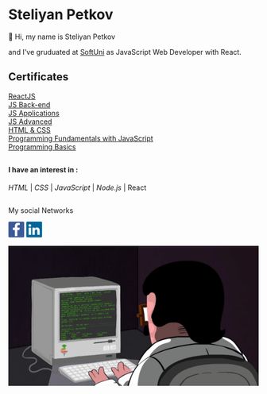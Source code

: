 # Steliyan Petkov

👋 Hi, my name is Steliyan Petkov

and I've gruduated at [SoftUni](https://softuni.bg/users/profile/show?username=stsp93) 
as JavaScript Web Developer with React.

## Certificates
[ReactJS](https://softuni.bg/certificates/details/168639/9a3a39db)    
[JS Back-end](https://softuni.bg/certificates/details/162708/527bbf57)  
[JS Applications](https://softuni.bg/certificates/details/149776/1c2a5dc1)  
[JS Advanced](https://softuni.bg/certificates/details/145371/ef7cafa8)  
[HTML & CSS](https://softuni.bg/certificates/details/147267/65f97899)   
[Programming Fundamentals with JavaScript](https://softuni.bg/certificates/details/139026/8246e17a)   
[Programming Basics](https://softuni.bg/certificates/details/125679/a558f112)  
##

#### I have an interest in :
   _HTML_ | _CSS_ | _JavaScript_ | _Node.js_ | React
 ##  
 My social Networks   
 
 [<img style="width {10px}" src="https://github.com/stsp93/stsp93/blob/main/img/facebook-logo-2428.png">](https://www.facebook.com/profile.php?id=1561391415)
 [<img src="https://github.com/stsp93/stsp93/blob/main/img/linkedin-logo-2430.png">](https://www.linkedin.com/in/steliyan-petkov-39b587247/)
 
   
![Animation of guy coding](https://github.com/stsp93/stsp93/blob/main/img/MvMxQ1a.gif)


<!---
stsp93/stsp93 is a ✨ special ✨ repository because its `README.md` (this file) appears on your GitHub profile.
You can click the Preview link to take a look at your changes.
--->
